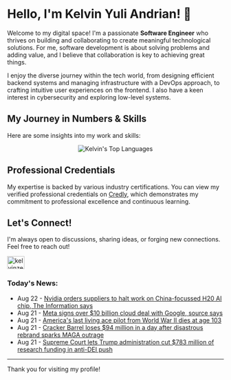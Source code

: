 # Hello, I'm Kelvin Yuli Andrian! 👋

Welcome to my digital space! I'm a passionate **Software Engineer** who thrives on building and collaborating to create meaningful technological solutions. For me, software development is about solving problems and adding value, and I believe that collaboration is key to achieving great things.

I enjoy the diverse journey within the tech world, from designing efficient backend systems and managing infrastructure with a DevOps approach, to crafting intuitive user experiences on the frontend. I also have a keen interest in cybersecurity and exploring low-level systems.

## My Journey in Numbers & Skills

Here are some insights into my work and skills:

<p align="center">
  <img src="https://github-readme-stats.vercel.app/api/top-langs/?username=kelvinzer0&layout=compact&theme=radical" alt="Kelvin's Top Languages" />
</p>

## Professional Credentials

My expertise is backed by various industry certifications. You can view my verified professional credentials on [Credly](https://www.credly.com/users/kelvin-yuli-andrian/badges), which demonstrates my commitment to professional excellence and continuous learning.

## Let's Connect!

I'm always open to discussions, sharing ideas, or forging new connections. Feel free to reach out!

<p align="left">
    <a href="https://linkedin.com/in/kelvinzero" target="blank"><img align="center" src="https://cdn.jsdelivr.net/npm/simple-icons@3.0.1/icons/linkedin.svg" alt="kelvinzero" height="30" width="40" /></a>
</p>

### Today's News:

<!-- feed start -->
- Aug 22 - [Nvidia orders suppliers to halt work on China-focussed H20 AI chip, The Information says](https://finance.yahoo.com/news/nvidia-orders-halt-h20-chip-001843935.html)
- Aug 21 - [Meta signs over $10 billion cloud deal with Google, source says](https://finance.yahoo.com/news/meta-signs-10-billion-plus-230020207.html)
- Aug 21 - [America's last living ace pilot from World War II dies at age 103](https://www.yahoo.com/news/articles/americas-last-living-ace-pilot-222220035.html)
- Aug 21 - [Cracker Barrel loses $94 million in a day after disastrous rebrand sparks MAGA outrage](https://finance.yahoo.com/news/cracker-barrel-loses-94-million-203057114.html)
- Aug 21 - [Supreme Court lets Trump administration cut $783 million of research funding in anti-DEI push](https://www.yahoo.com/news/articles/supreme-court-lets-trump-administration-204843959.html)
<!-- feed end -->

---

Thank you for visiting my profile!
